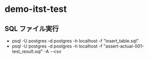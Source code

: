 # demo-itst-test
## SQL ファイル実行
* psql -U postgres -d postgres -h localhost -f "insert_table.sql"
* psql -U postgres -d postgres -h localhost -f "assert-actual-001-test_result.sql" -A --csv

